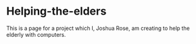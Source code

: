 # Helping-the-elders
This is a page for a project which I, Joshua Rose, am creating to help the elderly with computers. 
